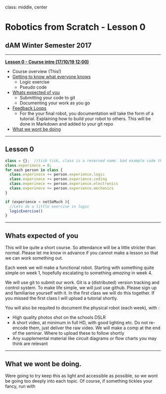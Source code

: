 
class: middle, center

# Robotics from Scratch - Lesson 0
## dAM Winter Semester 2017

---

[**Lesson 0 - Course intro (17/10/19 12:00)**](#lesson-0)
+ Course overview (This!)
+ [Getting to know what everyone knows](#whats-expected-of-you)
  + Logic exercise
  + Pseudo code
+ [Whats expected of you](#whats-expected-of-you)
  + Submitting your code to git
  + Documenting your work as you go
+ [Feedback Loops](#feedback-loops)
  + For the your final robot, you documentation will take the form of a tutorial. Explaining how to build your robot to others. This will be done in Markdown and added to your git repo
+ [What we wont be doing](#what-we-wont-be-doing)

---

## [](#lesson-0)Lesson 0

```javascript
class = {};  //tisk tisk, class is a reserved name. bad example code theron!
class.experinece = 0;
for each person in class {
  class.experinece += person.experience.logic
  class.experinece += person.experience.coding
  class.experinece += person.experience.electronics
  class.experinece += person.experience.mechanics
}

if (experience < notSoMuch ){
  //Lets do a little exercise in logic
  logicExercise()
}
```

---

## [](#whats-expected-of-you)Whats expected of you

This will be quite a short course. So attendance will be a little stricter than normal. Please let me know in advance if you cannot make a lesson so that we can work something out.

Each week we will make a functional robot. Starting with something quite simple on week 1, hopefully escalating to something *amazing* in week 4.

We will use git to submit our work. Git is a (distributed) version tracking and control system.
To make life simple, we will just use github.
Please sign up and familiarise yourself with it. In the first class we will do this together. If you missed the first class I will upload a tutorial shortly.

You will also be requited to document the physical robot (each week), with :
+ High quality photos shot on the schools DSLR
+ A short video, at minimum in full HD, with good lighting etc. Do not re-encode them, just deliver the raw video. We will make a comp at the end of the seminar.
Where to upload these to follow shortly
+ Any supplemental material like circuit diagrams or flow charts you may think are relevant

---


## [](#what-we-wont-be-doing)What we wont be doing.

Were going to try keep this as light and accessible as possible, so we wont be going too deeply into each topic. Of course, if something tickles your fancy, run with
